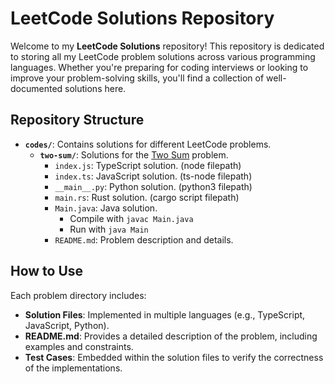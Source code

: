 # LeetCode Solutions Repository

Welcome to my **LeetCode Solutions** repository! This repository is dedicated to storing all my LeetCode problem solutions across various programming languages. Whether you're preparing for coding interviews or looking to improve your problem-solving skills, you'll find a collection of well-documented solutions here.

## Repository Structure

- **`codes/`**: Contains solutions for different LeetCode problems.
  - **`two-sum/`**: Solutions for the [Two Sum](https://leetcode.com/problems/two-sum/) problem.
    - `index.js`: TypeScript solution. (node filepath)
    - `index.ts`: JavaScript solution. (ts-node filepath)
    - `__main__.py`: Python solution. (python3 filepath)
    - `main.rs`: Rust solution. (cargo script filepath)
    - `Main.java`: Java solution.
      - Compile with `javac Main.java`
      - Run with `java Main`
    - `README.md`: Problem description and details.

## How to Use

Each problem directory includes:
- **Solution Files**: Implemented in multiple languages (e.g., TypeScript, JavaScript, Python).
- **README.md**: Provides a detailed description of the problem, including examples and constraints.
- **Test Cases**: Embedded within the solution files to verify the correctness of the implementations.
